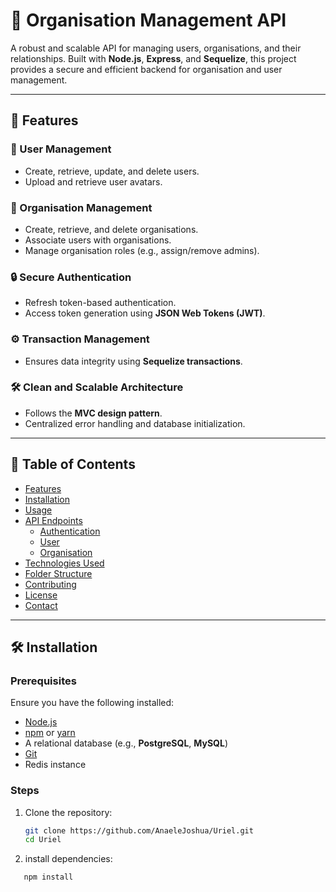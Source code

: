 # 🌟 Organisation Management API

A robust and scalable API for managing users, organisations, and their relationships. Built with **Node.js**, **Express**, and **Sequelize**, this project provides a secure and efficient backend for organisation and user management.

---

## 🚀 Features

### 🔑 User Management
- Create, retrieve, update, and delete users.
- Upload and retrieve user avatars.

### 🏢 Organisation Management
- Create, retrieve, and delete organisations.
- Associate users with organisations.
- Manage organisation roles (e.g., assign/remove admins).

### 🔒 Secure Authentication
- Refresh token-based authentication.
- Access token generation using **JSON Web Tokens (JWT)**.

### ⚙️ Transaction Management
- Ensures data integrity using **Sequelize transactions**.

### 🛠️ Clean and Scalable Architecture
- Follows the **MVC design pattern**.
- Centralized error handling and database initialization.

---

## 📖 Table of Contents

- [Features](#-features)
- [Installation](#-installation)
- [Usage](#-usage)
- [API Endpoints](#-api-endpoints)
  - [Authentication](#authentication)
  - [User](#user)
  - [Organisation](#organisation)
- [Technologies Used](#-technologies-used)
- [Folder Structure](#-folder-structure)
- [Contributing](#-contributing)
- [License](#-license)
- [Contact](#-contact)

---

## 🛠️ Installation

### Prerequisites

Ensure you have the following installed:
- [Node.js](https://nodejs.org/)
- [npm](https://www.npmjs.com/) or [yarn](https://yarnpkg.com/)
- A relational database (e.g., **PostgreSQL**, **MySQL**)
- [Git](https://git-scm.com/)
- Redis instance


### Steps

1. Clone the repository:
   ```bash
   git clone https://github.com/AnaeleJoshua/Uriel.git
   cd Uriel

2. install dependencies:
```
   npm install
  
